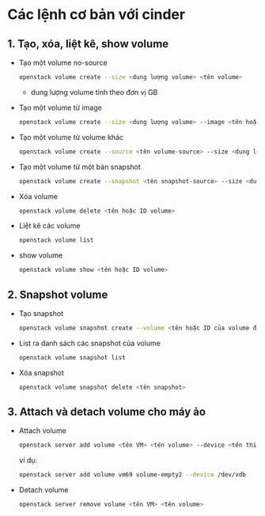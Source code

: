 # Các lệnh cơ bản với cinder

## 1. Tạo, xóa, liệt kê, show volume
- Tạo một volume no-source

  ```sh
  openstack volume create --size <dung lượng volume> <tên volume>
  ```
  
  - dung lượng volume tính theo đơn vị GB
  
- Tạo một volume từ image

  ```sh
  openstack volume create --size <dung lượng volume> --image <tên hoặc ID của image> <tên volume>
  ```
  
- Tạo một volume từ volume khác

  ```sh
  openstack volume create --source <tên volume-source> --size <dung lượng volume> <tên volume>
  ```
  
- Tạo một volume từ một bản snapshot

  ```sh
  openstack volume create --snapshot <tên snapshot-source> --size <dung lượng volume> <tên volume>
  ```
  
- Xóa volume

  ```sh
  openstack volume delete <tên hoặc ID volume>
  ```
  
- Liệt kê các volume

  ```sh
  openstack volume list
  ```
  
- show volume

  ```sh
  openstack volume show <tên hoặc ID volume>
  ```
  
## 2. Snapshot volume
- Tạo snapshot

  ```sh
  openstack volume snapshot create --volume <tên hoặc ID của volume để snapshot> <tên snapshot>
  ```
  
- List ra danh sách các snapshot của volume

  ```sh
  openstack volume snapshot list
  ```
  
- Xóa snapshot

  ```sh 
  openstack volume snapshot delete <tên snapshot>
  ```
  
## 3. Attach và detach volume cho máy ảo
- Attach volume

  ```sh
  openstack server add volume <tên VM> <tên volume> --device <tên thiết bị add cho vm>
  ```
  
  ví dụ:
  
  ```sh
  openstack server add volume vm69 volume-empty2 --device /dev/vdb
  ```

- Detach volume

  ```sh
  openstack server remove volume <tên VM> <tên volume>
  ```